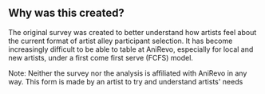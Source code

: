 ## Why was this created?

The original survey was created to better understand how artists feel about the current format of artist alley participant selection. It has become increasingly difficult to be able to table at AniRevo, especially for local and new artists, under a first come first serve (FCFS) model.

Note: Neither the survey nor the analysis is affiliated with AniRevo in any way. This form is made by an artist to try and understand artists' needs
